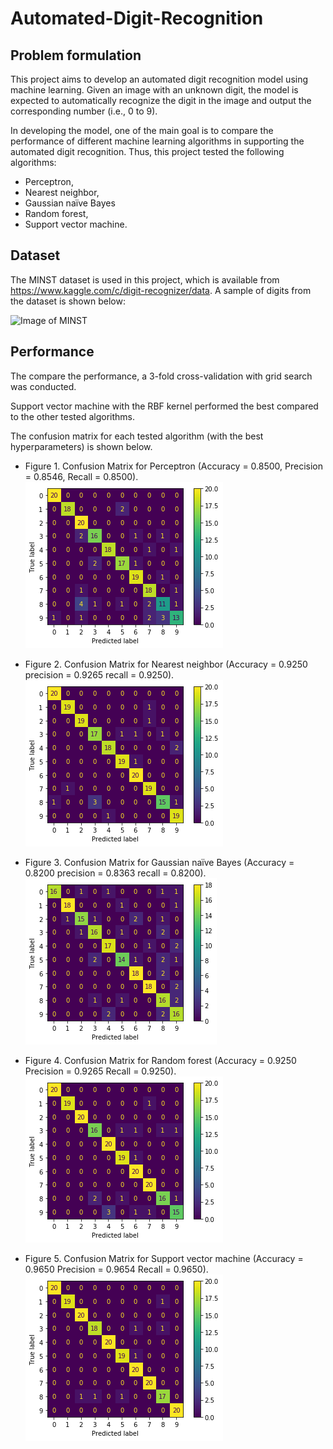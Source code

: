 # Automated-Digit-Recognition

## Problem formulation
This project aims to develop an automated digit recognition model using machine learning. Given an image with an unknown digit, the model is expected to automatically recognize the digit in the image and output the corresponding number (i.e., 0 to 9).

In developing the model, one of the main goal is to compare the performance of different machine learning algorithms in supporting the automated digit recognition. Thus, this project tested the following algorithms:
* Perceptron,
* Nearest neighbor,
* Gaussian naïve Bayes
* Random forest,
* Support vector machine.

## Dataset
The MINST dataset is used in this project, which is available from https://www.kaggle.com/c/digit-recognizer/data.
A sample of digits from the dataset is shown below:

![Image of MINST](https://upload.wikimedia.org/wikipedia/commons/2/27/MnistExamples.png)

## Performance
The compare the performance, a 3-fold cross-validation with grid search was conducted.

Support vector machine with the RBF kernel performed the best compared to the other tested algorithms.

The confusion matrix for each tested algorithm (with the best hyperparameters) is shown below.

* Figure 1. Confusion Matrix for Perceptron (Accuracy = 0.8500, Precision = 0.8546, Recall = 0.8500).
![Image of Perceptron](https://github.com/ruuuiiiii/Automated-Digit-Recognition/blob/main/Results/Perceptron.png?raw=true)

* Figure 2. Confusion Matrix for Nearest neighbor (Accuracy = 0.9250 precision = 0.9265 recall = 0.9250).
![Image of RF](https://github.com/ruuuiiiii/Automated-Digit-Recognition/blob/main/Results/KNN.png?raw=true)

* Figure 3. Confusion Matrix for Gaussian naïve Bayes (Accuracy = 0.8200 precision = 0.8363 recall = 0.8200).
![Image of RF](https://github.com/ruuuiiiii/Automated-Digit-Recognition/blob/main/Results/GNB.png?raw=true)

* Figure 4. Confusion Matrix for Random forest (Accuracy = 0.9250 Precision = 0.9265 Recall = 0.9250).
![Image of RF](https://github.com/ruuuiiiii/Automated-Digit-Recognition/blob/main/Results/RF.png?raw=true)

* Figure 5. Confusion Matrix for Support vector machine (Accuracy = 0.9650 Precision = 0.9654 Recall = 0.9650).
![Image of SVM](https://github.com/ruuuiiiii/Automated-Digit-Recognition/blob/main/Results/SVM.png?raw=true)
